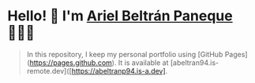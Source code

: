 # Hello! 👋 I'm [Ariel Beltrán Paneque](https://abeltran94.is-remote.dev) 👨🏻‍💻
> In this repository, I keep my personal portfolio using [GitHub Pages] (https://pages.github.com). It is available at [abeltran94.is-remote.dev]([https://abeltranp94.is-a.dev].
